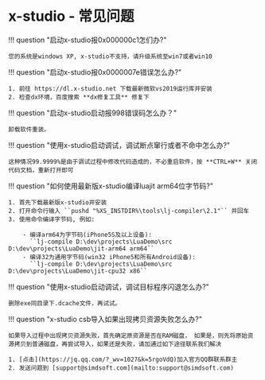 # x-studio - 常见问题

!!! question "启动x-studio报0x000000c1怎们办?"

    您的系统是windows XP, x-studio不支持，请升级系统至win7或者win10

!!! question "启动x-studio报0x0000007e错误怎么办?"
	
    1. 前往 https://dl.x-studio.net 下载最新微软vs2019运行库并安装
    2. 检查dx环境，百度搜索 **dx修复工具** 修复下

!!! question "启动x-studio启动报998错误码怎么办？"

    卸载软件重装。

!!! question "使用x-studio启动调试，调试断点窜行或者不命中怎么办?"

    这种情况99.9999%是由于调试过程中修改代码造成的，不必重启软件，按 **CTRL+W** 关闭代码文档，重新打开即可

!!! question "如何使用最新版x-studio编译luajit arm64位字节码?"

    1. 首先下载最新版x-studio并安装
    2. 打开命令行输入 ``pushd "%XS_INSTDIR%\tools\lj-compiler\2.1"`` 并回车
    3. 使用命令编译字节码, 例如:

        - 编译arm64为字节码(iPhone5S及以上设备):
          ``lj-compile D:\dev\projects\LuaDemo\src D:\dev\projects\LuaDemo\jit-arm64 arm64``
        - 编译32为通用字节码(win32 iPhone5和所有Android设备):
          ``lj-compile D:\dev\projects\LuaDemo\src D:\dev\projects\LuaDemo\jit-cpu32 x86``

!!! question "使用x-studio启动调试，调试目标程序闪退怎么办?"

    删除exe同目录下.dcache文件，再试试。

!!! question "x-studio csb导入如果出现拷贝资源失败怎么办?"

    如果导入过程中出现拷贝资源失败，首先确定原资源是否在RAM磁盘， 如果是，则先将原始资源拷贝到普通磁盘，再尝试导入，如果还是失败，请加通过如下途径联系我们解决
  
    1. [点击](https://jq.qq.com/?_wv=1027&k=5rgoVdQ)加入官方QQ群联系群主
    2. 发送问题到 [support@simdsoft.com](mailto:support@simdsoft.com)
